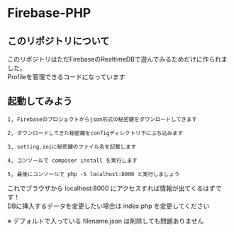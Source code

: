 # Firebase-PHP

## このリポジトリについて
このリポジトリはただFirebaseのRealtimeDBで遊んでみるためだけに作られました。\
Profileを管理できるコードになっています

## 起動してみよう
```
1, Firebaseのプロジェクトからjson形式の秘密鍵をダウンロードしてきます

2, ダウンロードしてきた秘密鍵をconfigディレクトリ下にぶち込みます

3, setting.iniに秘密鍵のファイル名を記載します

4, コンソールで composer install を実行します

5, 最後にコンソールで php -S localhost:8000 と実行しましょう
```

これでブラウザから localhost:8000 にアクセスすれば情報が出てくるはずです！ \
DBに挿入するデータを変更したい場合は index.php を変更してください

※ デフォルトで入っている filename.json は削除しても問題ありません